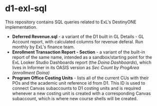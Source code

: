 # d1-exl-sql

This repository contains SQL queries related to ExL's DestinyONE implementation. 

- **Deferred Revenue.sql** - a variant of the D1 built in GL Details - GL Account report, with calculated columns for revenue deferal. Run monthly by ExL's finance team.
- **Enrollment Transaction Report - Section** - a variant of the built-in report of the same name, intended as a sandbox/starting point for the ExL Looker Studio Dashboards report (the *Doina Dashboards*), which lives in Informer in its OASIS version as *Sec Count by ProgArea (enrollment Doina)*  
- **Program Office Costing Units** - lists all of the current CUs with their POs and the academic unit reference id from D1. This ID is used to connect Canvas subaccounts to D1 costing units and is required whenever a new costing unit is created with a corresponding Canvas subaccount, which is where new course shells will be created. 
